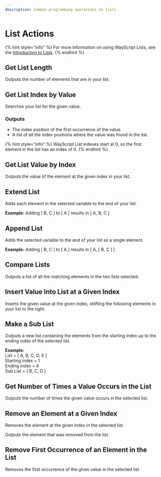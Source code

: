 ```yaml
---
description: Common programming operations on lists
---
```


# List Actions

{% hint style="info" %}
For more information on using WayScript Lists, see the [Introduction to Lists](../../introduction/variables.md#lists).
{% endhint %}

## **Get List Length**

Outputs the number of elements that are in your list.

## **Get List Index by Value**

Searches your list for the given value.

### Outputs

* The index position of the first occurrence of the value. 
* A list of all the index positions where the value was found in the list.

{% hint style="info" %}
WayScript List indexes start at 0, so the first element in the list has an index of 0.
{% endhint %}

## **Get List Value by Index**

Outputs the value of the element at the given index in your list.

## **Extend List**

Adds each element in the selected variable to the end of your list.

**Example:** Adding \[ B, C \] to \[ A \] results in \[ A, B, C \]

## **Append List**

Adds the selected variable to the end of your list as a single element.

**Example:** Adding \[ B, C \] to \[ A \] results in \[ A, \[ B, C \] \]

## **Compare Lists**

Outputs a list of all the matching elements in the two lists selected.

## **Insert Value Into List at a Given Index**

Inserts the given value at the given index, shifting the following elements in your list to the right.

## **Make a Sub List**

Outputs a new list containing the elements from the starting index up to the ending index of the selected list.

**Example:**  
List = \[ A, B, C, D, E \]   
Starting index = 1   
Ending index = 4   
Sub List = \[ B, C, D \]

## **Get Number of Times a Value Occurs in the List**

Outputs the number of times the given value occurs in the selected list.

## **Remove an Element at a Given Index**

Removes the element at the given index in the selected list. 

Outputs the element that was removed from the list.

## **Remove First Occurrence of an Element in the List**

Removes the first occurrence of the given value in the selected list.

